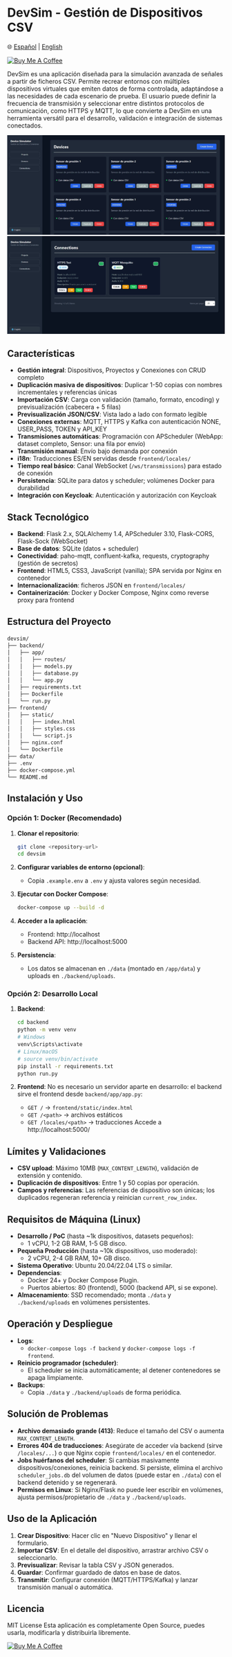 # DevSim - Gestión de Dispositivos CSV

🌐 [Español](./README.md) | [English](./README.en.md)

<a href="https://www.buymeacoffee.com/joluben" target="_blank">
  <img src="https://cdn.buymeacoffee.com/buttons/v2/default-blue.png" alt="Buy Me A Coffee" width="150">
</a>

DevSim es una aplicación diseñada para la simulación avanzada de señales a partir de ficheros CSV. Permite recrear entornos con múltiples dispositivos virtuales que emiten datos de forma controlada, adaptándose a las necesidades de cada escenario de prueba. El usuario puede definir la frecuencia de transmisión y seleccionar entre distintos protocolos de comunicación, como HTTPS y MQTT, lo que convierte a DevSim en una herramienta versátil para el desarrollo, validación e integración de sistemas conectados.

![Listado de dispositivos](./screenshots/image%20devices.jpg)
![Listado de conexiones](./screenshots/image%20connections.jpg)

## Características

- **Gestión integral**: Dispositivos, Proyectos y Conexiones con CRUD completo
- **Duplicación masiva de dispositivos**: Duplicar 1-50 copias con nombres incrementales y referencias únicas
- **Importación CSV**: Carga con validación (tamaño, formato, encoding) y previsualización (cabecera + 5 filas)
- **Previsualización JSON/CSV**: Vista lado a lado con formato legible
- **Conexiones externas**: MQTT, HTTPS y Kafka con autenticación NONE, USER_PASS, TOKEN y API_KEY
- **Transmisiones automáticas**: Programación con APScheduler (WebApp: dataset completo, Sensor: una fila por envío)
- **Transmisión manual**: Envío bajo demanda por conexión
- **i18n**: Traducciones ES/EN servidas desde `frontend/locales/`
- **Tiempo real básico**: Canal WebSocket (`/ws/transmissions`) para estado de conexión
- **Persistencia**: SQLite para datos y scheduler; volúmenes Docker para durabilidad
- **Integración con Keycloak**: Autenticación y autorización con Keycloak

## Stack Tecnológico

- **Backend**: Flask 2.x, SQLAlchemy 1.4, APScheduler 3.10, Flask-CORS, Flask-Sock (WebSocket)
- **Base de datos**: SQLite (datos + scheduler)
- **Conectividad**: paho-mqtt, confluent-kafka, requests, cryptography (gestión de secretos)
- **Frontend**: HTML5, CSS3, JavaScript (vanilla); SPA servida por Nginx en contenedor
- **Internacionalización**: ficheros JSON en `frontend/locales/`
- **Containerización**: Docker y Docker Compose, Nginx como reverse proxy para frontend

## Estructura del Proyecto

```
devsim/
├── backend/
│   ├── app/
│   │   ├── routes/
│   │   ├── models.py
│   │   ├── database.py
│   │   └── app.py
│   ├── requirements.txt
│   ├── Dockerfile
│   └── run.py
├── frontend/
│   ├── static/
│   │   ├── index.html
│   │   ├── styles.css
│   │   └── script.js
│   ├── nginx.conf
│   └── Dockerfile
├── data/
├── .env
├── docker-compose.yml
└── README.md
```

## Instalación y Uso

### Opción 1: Docker (Recomendado)

1. **Clonar el repositorio**:
   ```bash
   git clone <repository-url>
   cd devsim
   ```

2. **Configurar variables de entorno (opcional)**:
   - Copia `.example.env` a `.env` y ajusta valores según necesidad.

3. **Ejecutar con Docker Compose**:
   ```bash
   docker-compose up --build -d
   ```

4. **Acceder a la aplicación**:
   - Frontend: http://localhost
   - Backend API: http://localhost:5000

5. **Persistencia**:
   - Los datos se almacenan en `./data` (montado en `/app/data`) y uploads en `./backend/uploads`.

### Opción 2: Desarrollo Local

1. **Backend**:
   ```bash
   cd backend
   python -m venv venv
   # Windows
   venv\Scripts\activate
   # Linux/macOS
   # source venv/bin/activate
   pip install -r requirements.txt
   python run.py
   ```

2. **Frontend**:
   No es necesario un servidor aparte en desarrollo: el backend sirve el frontend desde `backend/app/app.py`:
   - `GET /` → `frontend/static/index.html`
   - `GET /<path>` → archivos estáticos
   - `GET /locales/<path>` → traducciones
   Accede a http://localhost:5000/

## Límites y Validaciones

- **CSV upload**: Máximo 10MB (`MAX_CONTENT_LENGTH`), validación de extensión y contenido.
- **Duplicación de dispositivos**: Entre 1 y 50 copias por operación.
- **Campos y referencias**: Las referencias de dispositivo son únicas; los duplicados regeneran referencia y reinician `current_row_index`.

## Requisitos de Máquina (Linux)

- **Desarrollo / PoC** (hasta ~1k dispositivos, datasets pequeños):
  - 1 vCPU, 1-2 GB RAM, 1-5 GB disco.
- **Pequeña Producción** (hasta ~10k dispositivos, uso moderado):
  - 2 vCPU, 2-4 GB RAM, 10+ GB disco.
- **Sistema Operativo**: Ubuntu 20.04/22.04 LTS o similar.
- **Dependencias**:
  - Docker 24+ y Docker Compose Plugin.
  - Puertos abiertos: 80 (frontend), 5000 (backend API, si se expone).
- **Almacenamiento**: SSD recomendado; monta `./data` y `./backend/uploads` en volúmenes persistentes.

## Operación y Despliegue

- **Logs**:
  - `docker-compose logs -f backend` y `docker-compose logs -f frontend`.
- **Reinicio programador (scheduler)**:
  - El scheduler se inicia automáticamente; al detener contenedores se apaga limpiamente.
- **Backups**:
  - Copia `./data` y `./backend/uploads` de forma periódica.

## Solución de Problemas

- **Archivo demasiado grande (413)**: Reduce el tamaño del CSV o aumenta `MAX_CONTENT_LENGTH`.
- **Errores 404 de traducciones**: Asegúrate de acceder vía backend (sirve `/locales/...`) o que Nginx copie `frontend/locales/` en el contenedor.
- **Jobs huérfanos del scheduler**: Si cambias masivamente dispositivos/conexiones, reinicia backend. Si persiste, elimina el archivo `scheduler_jobs.db` del volumen de datos (puede estar en `./data`) con el backend detenido y se regenerará.
- **Permisos en Linux**: Si Nginx/Flask no puede leer escribir en volúmenes, ajusta permisos/propietario de `./data` y `./backend/uploads`.

## Uso de la Aplicación

1. **Crear Dispositivo**: Hacer clic en "Nuevo Dispositivo" y llenar el formulario.
2. **Importar CSV**: En el detalle del dispositivo, arrastrar archivo CSV o seleccionarlo.
3. **Previsualizar**: Revisar la tabla CSV y JSON generados.
4. **Guardar**: Confirmar guardado de datos en base de datos.
5. **Transmitir**: Configurar conexión (MQTT/HTTPS/Kafka) y lanzar transmisión manual o automática.

## Licencia

MIT License
Esta aplicación es completamente Open Source, puedes usarla, modificarla y distribuirla libremente.

<a href="https://www.buymeacoffee.com/joluben" target="_blank">
  <img src="https://cdn.buymeacoffee.com/buttons/v2/default-yellow.png" alt="Buy Me A Coffee" width="250">
</a>